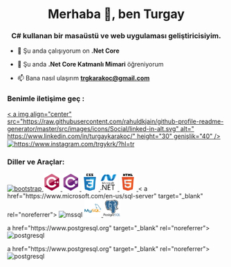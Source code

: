 <h1 align="center">Merhaba 👋, ben Turgay</h1>
<h3 align="center">C# kullanan bir masaüstü ve web uygulaması geliştiricisiyim.</h3>

- 🔭 Şu anda çalışıyorum on **.Net Core**

- 🌱 Şu anda **.Net Core Katmanlı Mimari** öğreniyorum

- 📫 Bana nasıl ulaşırım **trgkarakoc@gmail.com**

<h3 align="left">Benimle iletişime geç :</h3>
<p align="left">
<a href="https://linkedin.com/in/https://www.linkedin.com/in/turgaykarakoc/" target="blank">< a img align="center" src="https://raw.githubusercontent.com/rahuldkjain/github-profile-readme-generator/master/src/images/icons/Social/linked-in-alt.svg" alt=" https://www.linkedin.com/in/turgaykarakoç/" height="30" genişlik="40" /></a>
<a href="https://instagram.com/https://www.instagram.com/trgykrk/?hl=tr" target="blank"><img align="center" src="https:// raw.githubusercontent.com/rahuldkjain/github-profile-readme-generator/master/src/images/icons/Social/instagram.svg" alt="https://www.instagram.com/trgykrk/?hl=tr" height="30" width="40" /></a>
</p>

<h3 align="left">Diller ve Araçlar:</h3>
<p align="left"> <a href="https://getbootstrap.com" target="_blank" rel="noreferrer"> <img src="https://raw.githubusercontent.com/devicons/devicon /master/icons/bootstrap/bootstrap-plain-wordmark.svg" alt="bootstrap" width="40" height="40"/> </a> <a href="https://www.w3schools.com /cpp/" target="_blank" rel="noreferrer"> <img src="https://raw.githubusercontent.com/devicons/devicon/master/icons/cplusplus/cplusplus-original.svg" alt="cplusplus " width="40" height="40"/> </a> <a href="https://www.w3schools.com/cs/" target="_blank" rel="noreferrer"><img src="https://raw.githubusercontent.com/devicons/devicon/master/icons/csharp/csharp-original.svg" alt="csharp" width="40" height="40"/> </ a> <a href="https://www.w3schools.com/css/" target="_blank" rel="noreferrer"> <img src="https://raw.githubusercontent.com/devicons/devicon/ master/icons/css3/css3-original-wordmark.svg" alt="css3" width="40" height="40"/> </a> <a href="https://dotnet.microsoft.com/ " target="_blank" rel="noreferrer"> <img src="https://raw.githubusercontent.com/devicons/devicon/master/icons/dot-net/dot-net-original-wordmark.svg" alt ="nokta ağı"width="40" height="40"/> </a> <a href="https://www.w3.org/html/" target="_blank" rel="noreferrer"> <img src=" https://raw.githubusercontent.com/devicons/devicon/master/icons/html5/html5-original-wordmark.svg" alt="html5" width="40" height="40"/> </a> < a href="https://www.microsoft.com/en-us/sql-server" target="_blank" rel="noreferrer"> <img src="https://www.svgrepo.com/show/ 303229/microsoft-sql-server-logo.svg" alt="mssql" width="40" height="40"/> </a> <a href="https://www.mysql.com/" hedef ="_blank" rel="noreferrer"> <img src="https://raw.githubusercontent.com/devicons/devicon/master/icons/mysql/mysql-original-wordmark.svg" alt="mysql" width="40" height="40"/ > </a> <a href="https://www.postgresql.org" target="_blank" rel="noreferrer"> <img src="https://raw.githubusercontent.com/devicons/devicon/ master/icons/postgresql/postgresql-original-wordmark.svg" alt="postgresql" width="40" height="40"/> </a> </p>a href="https://www.postgresql.org" target="_blank" rel="noreferrer"> <img src="https://raw.githubusercontent.com/devicons/devicon/master/icons/postgresql/ postgresql-original-wordmark.svg" alt="postgresql" width="40" height="40"/> </a> </p>a href="https://www.postgresql.org" target="_blank" rel="noreferrer"> <img src="https://raw.githubusercontent.com/devicons/devicon/master/icons/postgresql/ postgresql-original-wordmark.svg" alt="postgresql" width="40" height="40"/> </a> </p>


